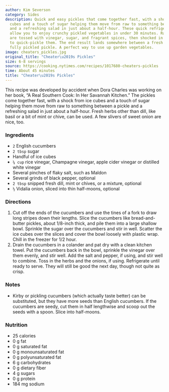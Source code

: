 ```yaml
---
author: Kim Severson
category: Sides
description: Quick and easy pickles that come together fast, with a shock from ice
  cubes and a touch of sugar helping them move from raw to something between a pickle
  and a refreshing salad in just about a half-hour. These quick refrigerator pickles
  allow you to enjoy crunchy pickled vegetables in under 30 minutes. Raw vegetables
  are tossed with vinegar, sugar, and fragrant spices, then shocked in an ice bath
  to quick-pickle them. The end result lands somewhere between a fresh salad and a
  fully pickled pickle. A perfect way to use up garden vegetables.
image: cheaters_pickles.jpg
original_title: "Cheater\u2019s Pickles"
size: 6-8 servings
source: https://cooking.nytimes.com/recipes/1017680-cheaters-pickles
time: About 45 minutes
title: "Cheater\u2019s Pickles"
---
```

This recipe was developed by accident when Dora Charles was working on her book, “A Real Southern Cook: In Her Savannah Kitchen.” The pickles come together fast, with a shock from ice cubes and a touch of sugar helping them move from raw to something between a pickle and a refreshing salad in just about a half-hour. Fresh herbs other than dill, like basil or a bit of mint or chive, can be used. A few slivers of sweet onion are nice, too.

### Ingredients

* `2` English cucumbers
* `2 tbsp` sugar
* Handful of ice cubes
* `¼ cup` rice vinegar, Champagne vinegar, apple cider vinegar or distilled white vinegar
* Several pinches of flaky salt, such as Maldon
* Several grinds of black pepper, optional
* `2 tbsp` snipped fresh dill, mint or chives, or a mixture, optional
* `½` Vidalia onion, sliced into thin half-moons, optional

### Directions

1. Cut off the ends of the cucumbers and use the tines of a fork to draw long stripes down their lengths. Slice the cucumbers like bread-and-butter pickles, about 1/8-inch thick, and pile them into a large shallow bowl. Sprinkle the sugar over the cucumbers and stir in well. Scatter the ice cubes over the slices and cover the bowl loosely with plastic wrap. Chill in the freezer for 1/2 hour.
2. Drain the cucumbers in a colander and pat dry with a clean kitchen towel. Put the cucumbers back in the bowl, sprinkle the vinegar over them evenly, and stir well. Add the salt and pepper, if using, and stir well to combine. Toss in the herbs and the onions, if using. Refrigerate until ready to serve. They will still be good the next day, though not quite as crisp.

### Notes

- Kirby or pickling cucumbers (which actually taste better) can be substituted, but they have more seeds than English cucumbers. If the cucumbers are seedy, cut them in half lengthwise and scoop out the seeds with a spoon. Slice into half-moons.

### Nutrition

- 25 calories
- 0 g fat
- 0 g saturated fat
- 0 g monounsaturated fat
- 0 g polyunsaturated fat
- 6 g carbohydrates
- 0 g dietary fiber
- 4 g sugars
- 0 g protein
- 184 mg sodium
